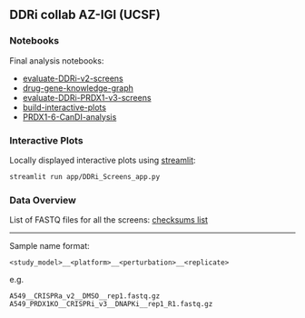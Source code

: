 ## DDRi collab AZ-IGI (UCSF)

### Notebooks

Final analysis notebooks:
- [evaluate-DDRi-v2-screens](notebooks/evaluate-DDRi-v2-screens.ipynb)
- [drug-gene-knowledge-graph](notebooks/drug-gene-knowledge-graph.ipynb)
- [evaluate-DDRi-PRDX1-v3-screens](notebooks/evaluate-DDRi-PRDX1-v3-screens.ipynb)
- [build-interactive-plots](notebooks/build-interactive-plots.ipynb)
- [PRDX1-6-CanDI-analysis](notebooks/PRDX1-6-CanDI-analysis.ipynb)

### Interactive Plots

Locally displayed interactive plots using [streamlit](https://streamlit.io/):

```bash
streamlit run app/DDRi_Screens_app.py
```

### Data Overview

List of FASTQ files for all the screens: [checksums list](screens/fastq/checksums.txt)

___

Sample name format:

```
<study_model>__<platform>__<perturbation>__<replicate>
```

e.g. 

```
A549__CRISPRa_v2__DMSO__rep1.fastq.gz
A549_PRDX1KO__CRISPRi_v3__DNAPKi__rep1_R1.fastq.gz
```



<!-- Files map:

```
.
└── screens
    ├── A549_CRISPRa_v2_screen_analysis.ipynb
    ├── A549_CRISPRa_v2_screens.h5ad.gz
    ├── A549_CRISPRa_v2_screens.pkl
    ├── A549_CRISPRi_v2_screen_analysis.ipynb
    ├── A549_CRISPRi_v2_screens.h5ad.gz
    ├── A549_CRISPRi_v2_screens.pkl
    ├── A549_PRDX1_CRISPRi_v3.h5ad.gz
    ├── A549_PRDX1_CRISPRi_v3_samplesheet.txt
    ├── A549_PRDX1_CRISPRi_v3_screen_analysis.ipynb
    ├── A549_PRDX1_CRISPRi_v3_screens.pkl
    ├── CRISPRa_v2_human_librarytable.txt.gz
    ├── CRISPRi_v2_human_librarytable.txt.gz
    ├── CRISPRi_v3_human_librarytable.txt.gz
    └── fastq
        ├── A549__CRISPRa_v2__DMSO__rep1.fastq.gz
        ├── A549__CRISPRa_v2__Pi__rep1.fastq.gz
        ├── A549__CRISPRa_v2__PiRi__rep1.fastq.gz
        ├── A549__CRISPRa_v2__PiWi__rep1.fastq.gz
        ├── A549__CRISPRa_v2__Ri__rep1.fastq.gz
        ├── A549__CRISPRa_v2__T0__rep1.fastq.gz
        ├── A549__CRISPRa_v2__Wi__rep1.fastq.gz
        ├── A549__CRISPRi_v2__DMSO__rep1.fastq.gz
        ├── A549__CRISPRi_v2__DMSO__rep2.fastq.gz
        ├── A549__CRISPRi_v2__Ki__rep1.fastq.gz
        ├── A549__CRISPRi_v2__Ki__rep2.fastq.gz
        ├── A549__CRISPRi_v2__Mi__rep1.fastq.gz
        ├── A549__CRISPRi_v2__Mi__rep2.fastq.gz
        ├── A549__CRISPRi_v2__PiKi__rep1.fastq.gz
        ├── A549__CRISPRi_v2__PiKi__rep2.fastq.gz
        ├── A549__CRISPRi_v2__PiMi__rep1.fastq.gz
        ├── A549__CRISPRi_v2__PiMi__rep2.fastq.gz
        ├── A549__CRISPRi_v2__Pi__rep1.fastq.gz
        ├── A549__CRISPRi_v2__Pi__rep2.fastq.gz
        ├── A549__CRISPRi_v2__PiRi__rep1.fastq.gz
        ├── A549__CRISPRi_v2__PiRi__rep2.fastq.gz
        ├── A549__CRISPRi_v2__PiWi__rep1.fastq.gz
        ├── A549__CRISPRi_v2__PiWi__rep2.fastq.gz
        ├── A549__CRISPRi_v2__Ri__rep1.fastq.gz
        ├── A549__CRISPRi_v2__Ri__rep2.fastq.gz
        ├── A549__CRISPRi_v2__T0__rep1.fastq.gz
        ├── A549__CRISPRi_v2__T0__rep2.fastq.gz
        ├── A549__CRISPRi_v2__Wi__rep1.fastq.gz
        ├── A549__CRISPRi_v2__Wi__rep2.fastq.gz
        ├── A549_parent__CRISPRi_v3__DNAPKi__rep1_R1.fastq.gz
        ├── A549_parent__CRISPRi_v3__DNAPKi__rep1_R2.fastq.gz
        ├── A549_parent__CRISPRi_v3__DNAPKi__rep2_R1.fastq.gz
        ├── A549_parent__CRISPRi_v3__DNAPKi__rep2_R2.fastq.gz
        ├── A549_parent__CRISPRi_v3__DNAPKi__rep3_R1.fastq.gz
        ├── A549_parent__CRISPRi_v3__DNAPKi__rep3_R2.fastq.gz
        ├── A549_parent__CRISPRi_v3__T0__rep1_R1.fastq.gz
        ├── A549_parent__CRISPRi_v3__T0__rep1_R2.fastq.gz
        ├── A549_parent__CRISPRi_v3__T0__rep2_R1.fastq.gz
        ├── A549_parent__CRISPRi_v3__T0__rep2_R2.fastq.gz
        ├── A549_parent__CRISPRi_v3__vehicle__rep1_R1.fastq.gz
        ├── A549_parent__CRISPRi_v3__vehicle__rep1_R2.fastq.gz
        ├── A549_parent__CRISPRi_v3__vehicle__rep2_R1.fastq.gz
        ├── A549_parent__CRISPRi_v3__vehicle__rep2_R2.fastq.gz
        ├── A549_parent__CRISPRi_v3__vehicle__rep3_R1.fastq.gz
        ├── A549_parent__CRISPRi_v3__vehicle__rep3_R2.fastq.gz
        ├── A549_PRDX1KO__CRISPRi_v3__DNAPKi__rep1_R1.fastq.gz
        ├── A549_PRDX1KO__CRISPRi_v3__DNAPKi__rep1_R2.fastq.gz
        ├── A549_PRDX1KO__CRISPRi_v3__DNAPKi__rep2_R1.fastq.gz
        ├── A549_PRDX1KO__CRISPRi_v3__DNAPKi__rep2_R2.fastq.gz
        ├── A549_PRDX1KO__CRISPRi_v3__DNAPKi__rep3_R1.fastq.gz
        ├── A549_PRDX1KO__CRISPRi_v3__DNAPKi__rep3_R2.fastq.gz
        ├── A549_PRDX1KO__CRISPRi_v3__T0__rep1_R1.fastq.gz
        ├── A549_PRDX1KO__CRISPRi_v3__T0__rep1_R2.fastq.gz
        ├── A549_PRDX1KO__CRISPRi_v3__T0__rep2_R1.fastq.gz
        ├── A549_PRDX1KO__CRISPRi_v3__T0__rep2_R2.fastq.gz
        ├── A549_PRDX1KO__CRISPRi_v3__vehicle__rep1_R1.fastq.gz
        ├── A549_PRDX1KO__CRISPRi_v3__vehicle__rep1_R2.fastq.gz
        ├── A549_PRDX1KO__CRISPRi_v3__vehicle__rep2_R1.fastq.gz
        ├── A549_PRDX1KO__CRISPRi_v3__vehicle__rep2_R2.fastq.gz
        ├── A549_PRDX1KO__CRISPRi_v3__vehicle__rep3_R1.fastq.gz
        ├── A549_PRDX1KO__CRISPRi_v3__vehicle__rep3_R2.fastq.gz

``` -->